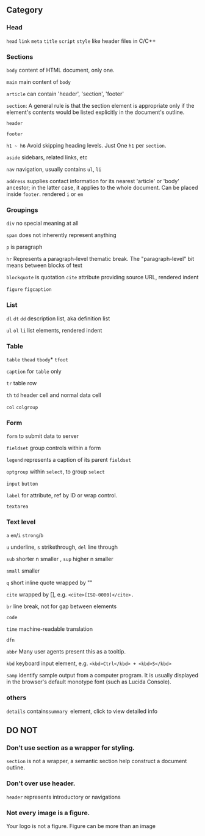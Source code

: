 ## Category

### Head

`head` `link` `meta` `title` `script` `style` like header files in C/C++

### Sections

`body` content of HTML document, only one.

`main` main content of `body`

`article` can contain 'header', 'section', 'footer'



`section`: A general rule is that the section element is appropriate only if the element's contents would be listed explicitly in the document's outline.

`header`

`footer`

`h1 ~ h6` Avoid skipping heading levels. Just One `h1` per `section`.

`aside` sidebars, related links, etc

`nav` navigation, usually contains `ul`, `li`

`address` supplies contact information for its nearest 'article' or 'body' ancestor; in the latter case, it applies to the whole document. Can be placed inside `footer`. rendered `i` or `em`

### Groupings

`div` no special meaning at all

`span` does not inherently represent anything

`p` is paragraph

`hr` Represents a paragraph-level thematic break. The "paragraph-level" bit means between blocks of text

`blockquote` is quotation `cite` attribute providing source URL, rendered indent

`figure` `figcaption`

### List

`dl` `dt` `dd` description list, aka definition list

`ul` `ol` `li` list elements, rendered indent

### Table

`table` `thead` `tbody`* `tfoot`

`caption` for `table` only

`tr` table row

`th` `td` header cell and normal data cell

`col` `colgroup`

### Form

`form` to submit data to server

`fieldset` group controls within a form

`legend` represents a caption of its parent `fieldset`

`optgroup` within `select`, to group `select`

`input` `button`

`label` for attribute, ref by ID or wrap control. 

`textarea`

### Text level

`a` `em`/`i` `strong`/`b` 

`u` underline, `s` strikethrough, `del` line through

`sub` shorter n smaller , `sup` higher n smaller

`small` smaller

`q` short inline quote wrapped by ""

`cite` wrapped by [], e.g. `<cite>[ISO-0000]</cite>.`

`br` line break, not for gap between elements

`code` 

`time` machine-readable translation

`dfn` 

`abbr` Many user agents present this as a tooltip. 

`kbd` keyboard input element, e.g. `<kbd>Ctrl</kbd> + <kbd>S</kbd>`

`samp` identify sample output from a computer program. It is usually displayed in the browser's default monotype font (such as Lucida Console).

### others

`details` contains`summary `element, click to view detailed info


## DO NOT

### Don’t use section as a wrapper for styling. 

`section` is not a wrapper, a semantic section help construct a document outline. 

### Don't over use header. 

`header` represents introductory or navigations

### Not every image is a figure. 

Your logo is not a figure. Figure can be more than an image